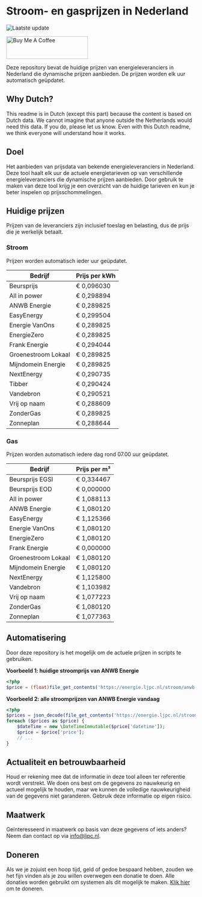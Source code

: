 # Stroom- en gasprijzen in Nederland

![Laatste update](https://img.shields.io/badge/laatste%20update-2023--09--11%2002%3A00%20CET-brightgreen)

<a href="https://www.buymeacoffee.com/Lars-" target="_blank"><img src="https://cdn.buymeacoffee.com/buttons/v2/default-orange.png" alt="Buy Me A Coffee" height="60" style="height: 60px !important;width: 217px !important;" ></a>

Deze repository bevat de huidige prijzen van energieleveranciers in Nederland die dynamische prijzen aanbieden. De prijzen worden elk uur automatisch geüpdatet.

## Why Dutch?

This readme is in Dutch (except this part) because the content is based on Dutch data. We cannot imagine that anyone outside the Netherlands would need this data. If you do, please let us know. Even with this Dutch readme, we think
everyone will understand how it works.

## Doel

Het aanbieden van prijsdata van bekende energieleveranciers in Nederland. Deze tool haalt elk uur de actuele energietarieven op van verschillende energieleveranciers die dynamische prijzen aanbieden. Door gebruik te maken van deze tool
krijg je een overzicht van de huidige tarieven en kun je beter inspelen op prijsschommelingen.

## Huidige prijzen

Prijzen van de leveranciers zijn inclusief toeslag en belasting, dus de prijs die je werkelijk betaalt.

### Stroom

Prijzen worden automatisch ieder uur geüpdatet.

 Bedrijf | Prijs per kWh 
---------|---------------
Beursprijs | € 0,096030
All in power | € 0,298894
ANWB Energie | € 0,289825
EasyEnergy | € 0,299504
Energie VanOns | € 0,289825
EnergieZero | € 0,289825
Frank Energie | € 0,294044
Groenestroom Lokaal | € 0,289825
Mijndomein Energie | € 0,289825
NextEnergy | € 0,290735
Tibber | € 0,290424
Vandebron | € 0,290521
Vrij op naam | € 0,288609
ZonderGas | € 0,289825
Zonneplan | € 0,288644


### Gas

Prijzen worden automatisch iedere dag rond 07.00 uur geüpdatet.

 Bedrijf | Prijs per m³ 
---------|--------------
Beursprijs EGSI | € 0,334467
Beursprijs EOD | € 0,000000
All in power | € 1,088113
ANWB Energie | € 1,080120
EasyEnergy | € 1,125366
Energie VanOns | € 1,080120
EnergieZero | € 1,080120
Frank Energie | € 0,000000
Groenestroom Lokaal | € 1,080120
Mijndomein Energie | € 1,080120
NextEnergy | € 1,125800
Vandebron | € 1,103982
Vrij op naam | € 1,077223
ZonderGas | € 1,080120
Zonneplan | € 1,077363


## Automatisering

Door deze repository is het mogelijk om de actuele prijzen in scripts te gebruiken.

**Voorbeeld 1: huidige stroomprijs van ANWB Energie**

```php
<?php
$price = (float)file_get_contents('https://energie.ljpc.nl/stroom/anwb-energie-nu.txt');

```

**Voorbeeld 2: alle stroomprijzen van ANWB Energie vandaag**

```php
<?php
$prices = json_decode(file_get_contents('https://energie.ljpc.nl/stroom/all-in-power-vandaag.json'),true);
foreach ($prices as $price) {
    $dateTime = new \DateTimeImmutable($price['datetime']);
    $price = $price['price'];
    // ...
}
```

## Actualiteit en betrouwbaarheid

Houd er rekening mee dat de informatie in deze tool alleen ter referentie wordt verstrekt. We doen ons best om de gegevens zo nauwkeurig en actueel mogelijk te houden, maar we kunnen de volledige nauwkeurigheid van de gegevens niet
garanderen. Gebruik deze informatie op eigen risico.

## Maatwerk

Geïnteresseerd in maatwerk op basis van deze gegevens of iets anders? Neem dan contact op
via [info@ljpc.nl](mailto:info@ljpc.nl?subject=Energie%20prijzen).

## Doneren

Als we je zojuist een hoop tijd, geld of gedoe bespaard hebben, zouden we het fijn vinden als je zou willen overwegen een
donatie te doen. Alle donaties worden gebruikt om systemen als dit mogelijk te
maken. [Klik hier](https://www.buymeacoffee.com/Lars-) om te doneren.
